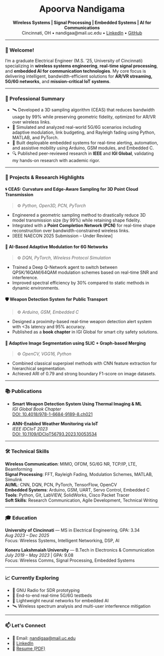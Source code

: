 <h1 align="center">Apoorva Nandigama</h1>
<p align="center">
  <b>Wireless Systems | Signal Processing | Embedded Systems | AI for Communications</b><br>
  Cincinnati, OH • nandigaa@mail.uc.edu • <a href="https://www.linkedin.com/in/apoorva-nandigama-7312631b0">LinkedIn</a> • <a href="https://github.com/ApoorvaN1701">GitHub</a>
</p>

---

### 👋 Welcome!

I’m a graduate Electrical Engineer (M.S. ’25, University of Cincinnati) specializing in **wireless systems engineering**, **real-time signal processing**, and **embedded AI for communication technologies**. My core focus is delivering intelligent, bandwidth-efficient solutions for **AR/VR streaming, 5G/6G networks**, and **mission-critical IoT systems**.

---

### 💼 Professional Summary

- 🛰️ Developed a 3D sampling algorithm (CEAS) that reduces bandwidth usage by 99% while preserving geometric fidelity, optimized for AR/VR over wireless links.
- 📶 Simulated and analyzed real-world 5G/6G scenarios including adaptive modulation, link budgeting, and Rayleigh fading using Python, MATLAB, and PyTorch.
- 🔧 Built deployable embedded systems for real-time alerting, automation, and assistive mobility using Arduino, GSM modules, and Embedded C.
- 🔍 Published peer-reviewed research in **IEEE** and **IGI Global**, validating my hands-on research with academic rigor.

---

### 🚀 Projects & Research Highlights

#### 🌀 CEAS: Curvature and Edge-Aware Sampling for 3D Point Cloud Transmission
> ⚙️ *Python, Open3D, PCN, PyTorch*  
- Engineered a geometric sampling method to drastically reduce 3D model transmission size (by 99%) while retaining shape fidelity.
- Integrated with a **Point Completion Network (PCN)** for real-time shape reconstruction over bandwidth-constrained wireless links.
- [IEEE NAECON 2025 Submission – Under Review]

#### 📡 AI-Based Adaptive Modulation for 6G Networks
> ⚙️ *DQN, PyTorch, Wireless Protocol Simulation*  
- Trained a Deep Q-Network agent to switch between QPSK/16QAM/64QAM modulation schemes based on real-time SNR and interference.
- Improved spectral efficiency by 30% compared to static methods in dynamic environments.

#### 🛡️ Weapon Detection System for Public Transport
> ⚙️ *Arduino, GSM, Embedded C*  
- Designed a proximity-based real-time weapon detection alert system with <3s latency and 95% accuracy.
- Published as a **book chapter** in IGI Global for smart city safety solutions.

#### 🧠 Adaptive Image Segmentation using SLIC + Graph-based Merging
> ⚙️ *OpenCV, VGG16, Python*  
- Combined classical superpixel methods with CNN feature extraction for hierarchical segmentation.
- Achieved ARI of 0.79 and strong boundary F1-score on image datasets.

---

### 📚 Publications

- **Smart Weapon Detection System Using Thermal Imaging & ML**  
  *IGI Global Book Chapter*  
  [DOI: 10.4018/978-1-6684-9189-8.ch021](https://doi.org/10.4018/978-1-6684-9189-8.ch021)

- **ANN-Enabled Weather Monitoring via IoT**  
  *IEEE IDCIoT 2023*  
  [DOI: 10.1109/IDCIoT56793.2023.10053534](https://doi.org/10.1109/IDCIoT56793.2023.10053534)

---

### 🛠 Technical Skills

**Wireless Communication**: MIMO, OFDM, 5G/6G NR, TCP/IP, LTE, Beamforming  
**Signal Processing**: FFT, Rayleigh Fading, Modulation Schemes, MATLAB, Simulink  
**AI/ML**: CNN, DQN, PCN, PyTorch, TensorFlow, OpenCV  
**Embedded Systems**: Arduino, GSM, UART, Servo Control, Embedded C  
**Tools**: Python, Git, LabVIEW, SolidWorks, Cisco Packet Tracer  
**Soft Skills**: Research Communication, Agile Development, Technical Writing  

---

### 🎓 Education

**University of Cincinnati** — MS in Electrical Engineering, GPA: 3.34  
*Aug 2023 – Dec 2025*  
Focus: Wireless Systems, Intelligent Networking, DSP, AI

**Koneru Lakshmaiah University** — B.Tech in Electronics & Communication  
*July 2019 – May 2023* | GPA: 9.08  
Focus: Wireless Comms, Signal Processing, Embedded Systems

---

### 📈 Currently Exploring

- 📶 GNU Radio for SDR prototyping  
- 📡 End-to-end real-time 5G/6G testbeds  
- 🤖 Lightweight neural networks for embedded AI  
- 🛰️ Wireless spectrum analysis and multi-user interference mitigation

---

### 📫 Let's Connect

- 📧 Email: nandigaa@mail.uc.edu  
- 🔗 [LinkedIn](https://www.linkedin.com/in/apoorva-nandigama-7312631b0)  
- 📄 [Resume (PDF)]([https://drive.google.com/file/d/1XCnJsONUnkBxUBbzMv4xz56gian4VjoN/view?usp=drive_link](https://drive.google.com/file/d/1QsvPGoLobrujadPG0lzWsLIGs4uoJMoA/view?usp=sharing))
